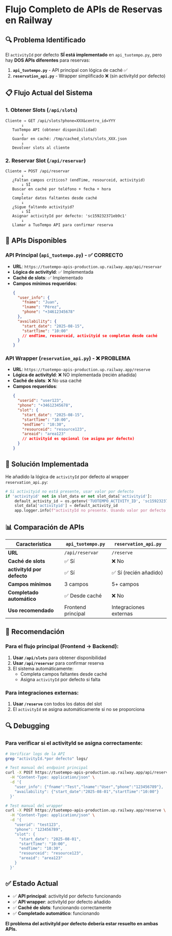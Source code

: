 # Flujo Completo de APIs de Reservas en Railway

## 🔍 Problema Identificado

El `activityId` por defecto **SÍ está implementado** en `api_tuotempo.py`, pero hay **DOS APIs diferentes** para reservas:

1. **`api_tuotempo.py`** - API principal con lógica de caché ✅
2. **`reservation_api.py`** - Wrapper simplificado ❌ (sin activityId por defecto)

## 📋 Flujo Actual del Sistema

### 1. **Obtener Slots** (`/api/slots`)
```
Cliente → GET /api/slots?phone=XXX&centro_id=YYY
       ↓
   TuoTempo API (obtener disponibilidad)
       ↓
   Guardar en caché: /tmp/cached_slots/slots_XXX.json
       ↓
   Devolver slots al cliente
```

### 2. **Reservar Slot** (`/api/reservar`)
```
Cliente → POST /api/reservar
       ↓
   ¿Faltan campos críticos? (endTime, resourceid, activityid)
       ↓ SÍ
   Buscar en caché por teléfono + fecha + hora
       ↓
   Completar datos faltantes desde caché
       ↓
   ¿Sigue faltando activityid?
       ↓ SÍ
   Asignar activityId por defecto: 'sc159232371eb9c1'
       ↓
   Llamar a TuoTempo API para confirmar reserva
```

## 🎯 APIs Disponibles

### **API Principal** (`api_tuotempo.py`) - ✅ CORRECTO
- **URL**: `https://tuotempo-apis-production.up.railway.app/api/reservar`
- **Lógica de activityId**: ✅ Implementada
- **Caché de slots**: ✅ Implementado
- **Campos mínimos requeridos**:
  ```json
  {
    "user_info": {
      "fname": "Juan",
      "lname": "Pérez", 
      "phone": "+34612345678"
    },
    "availability": {
      "start_date": "2025-08-15",
      "startTime": "10:00"
      // endTime, resourceid, activityid se completan desde caché
    }
  }
  ```

### **API Wrapper** (`reservation_api.py`) - ❌ PROBLEMA
- **URL**: `https://tuotempo-apis-production.up.railway.app/reserve`
- **Lógica de activityId**: ❌ NO implementada (recién añadida)
- **Caché de slots**: ❌ No usa caché
- **Campos requeridos**:
  ```json
  {
    "userid": "user123",
    "phone": "+34612345678",
    "slot": {
      "start_date": "2025-08-15",
      "startTime": "10:00",
      "endTime": "10:30",
      "resourceid": "resource123",
      "areaid": "area123"
      // activityid es opcional (se asigna por defecto)
    }
  }
  ```

## 🔧 Solución Implementada

He añadido la lógica de `activityId` por defecto al wrapper `reservation_api.py`:

```python
# Si activityid no está presente, usar valor por defecto
if 'activityid' not in slot_data or not slot_data['activityid']:
    default_activity_id = os.getenv('TUOTEMPO_ACTIVITY_ID', 'sc159232371eb9c1')
    slot_data['activityid'] = default_activity_id
    app.logger.info(f"activityId no presente. Usando valor por defecto: {default_activity_id}")
```

## 📊 Comparación de APIs

| Característica | `api_tuotempo.py` | `reservation_api.py` |
|---------------|-------------------|---------------------|
| **URL** | `/api/reservar` | `/reserve` |
| **Caché de slots** | ✅ Sí | ❌ No |
| **activityId por defecto** | ✅ Sí | ✅ Sí (recién añadido) |
| **Campos mínimos** | 3 campos | 5+ campos |
| **Completado automático** | ✅ Desde caché | ❌ No |
| **Uso recomendado** | Frontend principal | Integraciones externas |

## 🚀 Recomendación

### **Para el flujo principal** (Frontend → Backend):
1. **Usar `/api/slots`** para obtener disponibilidad
2. **Usar `/api/reservar`** para confirmar reserva
3. El sistema automáticamente:
   - Completa campos faltantes desde caché
   - Asigna `activityId` por defecto si falta

### **Para integraciones externas**:
1. **Usar `/reserve`** con todos los datos del slot
2. El `activityId` se asigna automáticamente si no se proporciona

## 🔍 Debugging

### Para verificar si el activityId se asigna correctamente:

```bash
# Verificar logs de la API
grep "activityId.*por defecto" logs/

# Test manual del endpoint principal
curl -X POST https://tuotempo-apis-production.up.railway.app/api/reservar \
  -H "Content-Type: application/json" \
  -d '{
    "user_info": {"fname":"Test","lname":"User","phone":"123456789"},
    "availability": {"start_date":"2025-08-01","startTime":"10:00"}
  }'

# Test manual del wrapper
curl -X POST https://tuotempo-apis-production.up.railway.app/reserve \
  -H "Content-Type: application/json" \
  -d '{
    "userid": "test123",
    "phone": "123456789",
    "slot": {
      "start_date": "2025-08-01",
      "startTime": "10:00",
      "endTime": "10:30",
      "resourceid": "resource123",
      "areaid": "area123"
    }
  }'
```

## ✅ Estado Actual

- ✅ **API principal**: activityId por defecto funcionando
- ✅ **API wrapper**: activityId por defecto añadido
- ✅ **Caché de slots**: funcionando correctamente
- ✅ **Completado automático**: funcionando

**El problema del activityId por defecto debería estar resuelto en ambas APIs.**
